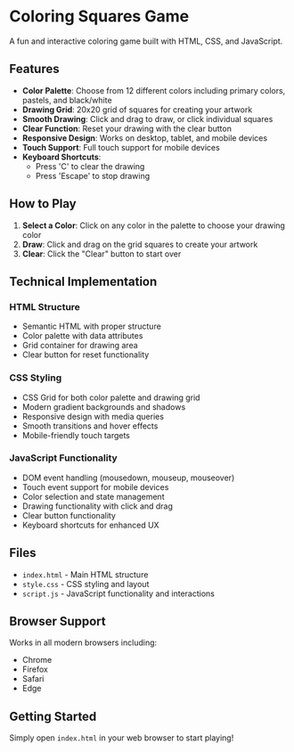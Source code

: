 # Coloring Squares Game

A fun and interactive coloring game built with HTML, CSS, and JavaScript.

## Features

- **Color Palette**: Choose from 12 different colors including primary colors, pastels, and black/white
- **Drawing Grid**: 20x20 grid of squares for creating your artwork
- **Smooth Drawing**: Click and drag to draw, or click individual squares
- **Clear Function**: Reset your drawing with the clear button
- **Responsive Design**: Works on desktop, tablet, and mobile devices
- **Touch Support**: Full touch support for mobile devices
- **Keyboard Shortcuts**: 
  - Press 'C' to clear the drawing
  - Press 'Escape' to stop drawing

## How to Play

1. **Select a Color**: Click on any color in the palette to choose your drawing color
2. **Draw**: Click and drag on the grid squares to create your artwork
3. **Clear**: Click the "Clear" button to start over

## Technical Implementation

### HTML Structure
- Semantic HTML with proper structure
- Color palette with data attributes
- Grid container for drawing area
- Clear button for reset functionality

### CSS Styling
- CSS Grid for both color palette and drawing grid
- Modern gradient backgrounds and shadows
- Responsive design with media queries
- Smooth transitions and hover effects
- Mobile-friendly touch targets

### JavaScript Functionality
- DOM event handling (mousedown, mouseup, mouseover)
- Touch event support for mobile devices
- Color selection and state management
- Drawing functionality with click and drag
- Clear button functionality
- Keyboard shortcuts for enhanced UX

## Files

- `index.html` - Main HTML structure
- `style.css` - CSS styling and layout
- `script.js` - JavaScript functionality and interactions

## Browser Support

Works in all modern browsers including:
- Chrome
- Firefox
- Safari
- Edge

## Getting Started

Simply open `index.html` in your web browser to start playing!
